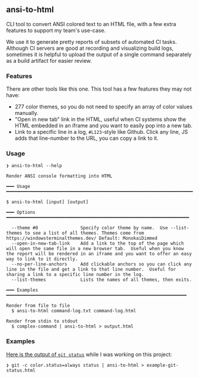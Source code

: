 ## ansi-to-html

CLI tool to convert ANSI colored text to an HTML file, with a few extra features to support my team's use-case.

We use it to generate pretty reports of subsets of automated CI tasks.  Although CI servers are good at recording and
visualizing build logs, sometimes it is helpful to upload the output of a single command separately as a build artifact
for easier review.

### Features

There are other tools like this one.  This tool has a few features they may not have:

* 277 color themes, so you do not need to specify an array of color values manually.
* "Open in new tab" link in the HTML, useful when CI systems show the HTML embedded in an iframe and you want to easily
pop into a new tab.
* Link to a specific line in a log, `#L123`-style like Github.  Click any line, JS adds that line-number to the URL, you can copy a link to it.

### Usage

```
❯ ansi-to-html --help
```

```
Render ANSI console formatting into HTML

━━━ Usage ━━━━━━━━━━━━━━━━━━━━━━━━━━━━━━━━━━━━━━━━━━━━━━━━━━━━━━━━━━━━━━━━━━━━━━━

$ ansi-to-html [input] [output]

━━━ Options ━━━━━━━━━━━━━━━━━━━━━━━━━━━━━━━━━━━━━━━━━━━━━━━━━━━━━━━━━━━━━━━━━━━━━

  --theme #0                Specify color theme by name.  Use --list-themes to see a list of all themes. Themes come from https://windowsterminalthemes.dev/ Default: MonokaiDimmed
  --open-in-new-tab-link    Add a link to the top of the page which will open the same file in a new browser tab.  Useful when you know the report will be rendered in an iframe and you want to offer an easy way to link to it directly.
  --no-per-line-anchors     Add clickable anchors so you can click any line in the file and get a link to that line number.  Useful for sharing a link to a specific line number in the log.
  --list-themes             Lists the names of all themes, then exits.

━━━ Examples ━━━━━━━━━━━━━━━━━━━━━━━━━━━━━━━━━━━━━━━━━━━━━━━━━━━━━━━━━━━━━━━━━━━━

Render from file to file
  $ ansi-to-html command-log.txt command-log.html

Render from stdin to stdout
  $ complex-command | ansi-to-html > output.html
```

### Examples

[Here is the output of `git status`](https://cspotcode.github.io/ansi-to-html/examples/git-status.html) while I was working on this project:

```
❯ git -c color.status=always status | ansi-to-html > example-git-status.html
```
